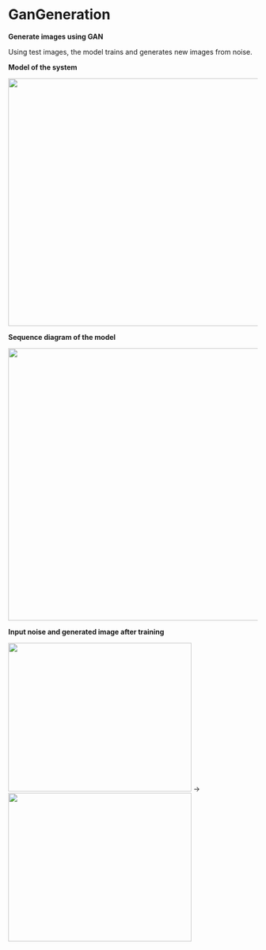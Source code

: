 # GanGeneration
**Generate images using GAN**

Using test images, the model trains and generates new images from noise.

**Model of the system**

<img src="https://github.com/user-attachments/assets/86ff67bf-b879-46a6-b1ac-8fde6cb1a831" width="650" height="500">

**Sequence diagram of the model**

<img src="https://github.com/user-attachments/assets/560d80f0-4c0d-4309-87bf-2a0bd9eb4276" width="900" height="550">

**Input noise and generated image after training**

<img src="https://github.com/user-attachments/assets/3630cc9e-ca7e-4631-83cf-725dff2449cb" width="370" height="300"> -> 
<img src="https://github.com/user-attachments/assets/473ad050-e259-44af-ac56-8317b19f0218" width="370" height="300">
